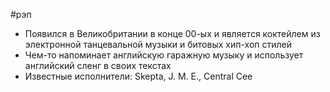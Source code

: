 #рэп 
- Появился в Великобритании в конце 00-ых и является коктейлем из электронной танцевальной музыки и битовых хип-хоп стилей
- Чем-то напоминает английскую гаражную музыку и использует английский сленг в своих текстах
- Известные исполнители: Skepta, J. M. E., Central Cee